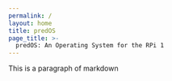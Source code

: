```yaml
---
permalink: /
layout: home
title: predOS
page_title: >-
  predOS: An Operating System for the RPi 1
---
```


This is a paragraph of markdown

